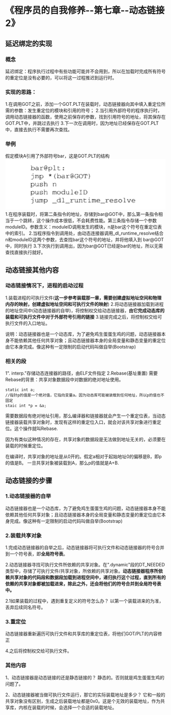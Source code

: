 # 《程序员的自我修养--第七章--动态链接2》

## 延迟绑定的实现

### 概念
延迟绑定：程序执行过程中有些功能可能并不会用到，所以在加载时完成所有符号的重定位是没有必要的，可以将这一过程推迟到运行时。


### 实现的思路：
1.在调用GOT之前，添加一个GOT.PLT在装载时，动态链接器向其中填入重定位所需的参数：发生重定位的模块和引用的符号；
2.当引用外部符号的程序执行时，调用动态链接器的函数，使用之前保存的参数，找到引用符号的地址，将其保存在GOT.PLT中，并跳过去执行
3.下一次在调用时，因为地址已经保存在GOT.PLT中，直接去执行不需要再次查找。

### 举例
假定模块A引用了外部符号bar，这是GOT.PLT的结构
![got.plt](media/16416261384558/got.plt.png)
1.在程序装载时，将第二条指令的地址，存储到bar@GOT中，那么第一条指令相当于一个跳转，这个操作成本很低，不会耗费性能。第三条指令存储一个参数moduleID。参数含义：moduleID调用发生的模块，n是bar这个符号在重定位表中的索引。
2.当程序指令到调用处，由动态连接器调用_dl_runtime_resolve结合n和moduleID这两个参数，去查找bar这个符号的地址，并将他填入到 bar@GOT中，同时执行
3.下次执行到调用出，因为bar@GOT已经是bar的地址，所以无需查找直接执行就好。

## 动态链接其他内容

### 动态链接情况下，进程的启动过程
1.装载进程的可执行文件(**这一步参考装载那一章，需要创建虚拟地址空间和物理内存的映射，创建虚拟地址空间和可执行文件的映射**)
2.将动态链接器加载到进程的地址空间中(动态链接器的自举)，将控制权交给动态链接器，**由它完成动态库的装载和可执行文件中对于外部符号引用的链接**
3.链接完成之后，将控制权交给可执行文件的入口地址。

说明：动态链接器也是一个动态库，为了避免鸡生蛋蛋生鸡的问题，动态链接器本身不能依赖其他任何共享对象；且动态链接器本身的全局变量和静态变量的重定位由它本身完成。像这种有一定限制的启动代码叫做自举(Bootstrap)

### 相关的段
1". interp."存储动态连接器的路径，由ELF文件指定
2.Rebase(基址重置)
需要Rebase的背景：共享对象数据段中对数据的绝对地址使用。
```
static int a;
//指针p的值是一个绝对值，它指向变量a。因为动态库可能被装载到任何地址，所以p的值也不固定
staic int *p = &a;
```
需要数据段有绝对地址引用，那么编译器和链接器就会产生一个重定位表，当动态链接器装载共享对象时，发现有这样的重定位入口，就会对该共享对象进行重定位。这个操作就叫Rebase. 

因为有类似这种情况的存在，共享对象的数据段是无法做到地址无关的，必须要在装载的时候重定位。

在编译时，共享对象的地址是从0开的。假定a相对于起始地址0的偏移是B，即p的值是B。
一旦共享对象被装载到A，那么p的值就是A+B.

## 动态链接的步骤

### 1.动态链接器的自举
动态链接器也是一个动态库，为了避免鸡生蛋蛋生鸡的问题，动态链接器本身不能依赖其他任何共享对象；且动态链接器本身的全局变量和静态变量的重定位由它本身完成。像这种有一定限制的启动代码叫做自举(Bootstrap)

### 2.装载共享对象
1.完成动态链接器的自举之后，动态链接器将可执行文件和动态链接器的符号合并到一个符号表，即**全局符号表**。

2.动态链接器寻找可执行文件所依赖的共享对象。在".dynamic"段的DT_NEEDED类型中，存储了可执行文件/共享对象，所依赖的共享对象。**动态链接器程序所依赖共享对象的代码段和数据段加载到进程空间中，递归执行这个过程，直到所有的依赖的共享对象都被加载进来，除此之外，还会将他们的符号合并到全局符号表中。**

2.1如果装载的过程中，遇到重复定义的符号怎么办？
以第一个装载进来的为准，丢弃后续同名符号。

### 3.重定位
动态链接器重新遍历可执行文件和共享库的重定位表，将他们GOT/PLT的内容修正

4.之后将控制权交给可执行文件。

### 其他内容
1、动态链接器是动态链接的还是静态链接的？
静态的。否则就是鸡生蛋蛋生鸡的问题了。

2、动态链接器被当做可执行文件运行，那它的实际装载地址是多少？
它和一般的共享对象没有区别，生成之后装载地址都是0x0。这是个无效的装载地址，作为共享库，内核在装载的时候，会选择一个合适的装载地址。




